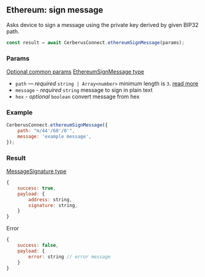 ## Ethereum: sign message

Asks device to sign a message using the private key derived by given BIP32 path.

```javascript
const result = await CerberusConnect.ethereumSignMessage(params);
```

### Params

[Optional common params](commonParams.md)
[EthereumSignMessage type](https://github.com/Cerberus-Wallet/cerberus-suite/blob/develop/packages/connect/src/types/api/ethereum/index.ts)

-   `path` — _required_ `string | Array<number>` minimum length is `3`. [read more](../path.md)
-   `message` - _required_ `string` message to sign in plain text
-   `hex` - _optional_ `boolean` convert message from hex

### Example

```javascript
CerberusConnect.ethereumSignMessage({
    path: "m/44'/60'/0'",
    message: 'example message',
});
```

### Result

[MessageSignature type](https://github.com/Cerberus-Wallet/cerberus-suite/blob/develop/packages/protobuf/src/messages.ts)

```javascript
{
    success: true,
    payload: {
        address: string,
        signature: string,
    }
}
```

Error

```javascript
{
    success: false,
    payload: {
        error: string // error message
    }
}
```
